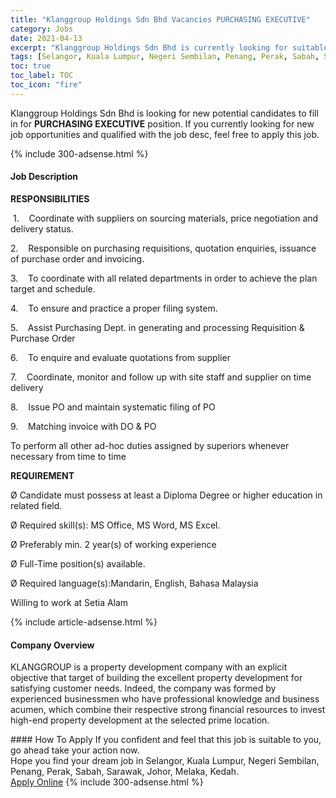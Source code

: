 ```yaml
---
title: "Klanggroup Holdings Sdn Bhd Vacancies PURCHASING EXECUTIVE" 
category: Jobs 
date: 2021-04-13 
excerpt: "Klanggroup Holdings Sdn Bhd is currently looking for suitable person to fill in the PURCHASING EXECUTIVE which based in Selangor, Kuala Lumpur, Negeri Sembilan, Penang, Perak, Sabah, Sarawak, Johor, Melaka, Kedah" 
tags: [Selangor, Kuala Lumpur, Negeri Sembilan, Penang, Perak, Sabah, Sarawak, Johor, Melaka, Kedah] 
toc: true 
toc_label: TOC 
toc_icon: "fire" 
--- 
```


<p>Klanggroup Holdings Sdn Bhd is looking for new potential candidates to fill in for <b>PURCHASING EXECUTIVE</b> position. If you currently looking for new job opportunities and qualified with the job desc, feel free to apply this job.
</p>{% include 300-adsense.html %} 
<div><div><h4>Job Description</h4></div><div><div><span><div><p><strong>RESPONSIBILITIES</strong></p><p>&#160;1.&#160;&#160;&#160;&#160;Coordinate with suppliers on sourcing materials, price negotiation and delivery status.</p><p>2.&#160;&#160;&#160;&#160;Responsible on purchasing requisitions, quotation enquiries, issuance of purchase order and invoicing.</p><p>3.&#160;&#160;&#160;&#160;To coordinate with all related departments in order to achieve the plan target and schedule.</p><p>4.&#160;&#160;&#160;&#160;To ensure and practice a proper filing system.</p><p>5.&#160;&#160;&#160;&#160;Assist Purchasing Dept. in generating and processing Requisition &amp; Purchase Order</p><p>6.&#160;&#160;&#160;&#160;To enquire and evaluate quotations from supplier</p><p>7.&#160;&#160;&#160;&#160;Coordinate, monitor and follow up with site staff and supplier on time delivery</p><p>8.&#160;&#160;&#160;&#160;Issue PO and maintain systematic filing of PO</p><p>9.&#160;&#160;&#160;&#160;Matching invoice with DO &amp; PO</p><p>To perform all other ad-hoc duties assigned by superiors whenever necessary from time to time</p><p><strong>REQUIREMENT</strong></p><p>&#216;&#160;Candidate must possess at least a Diploma Degree or higher education in related field.</p><p>&#216;&#160;Required skill(s): MS Office, MS Word, MS Excel.</p><p>&#216;&#160;Preferably min. 2 year(s) of working experience</p><p>&#216;&#160;Full-Time position(s) available.</p><p>&#216;&#160;Required language(s):Mandarin, English, Bahasa Malaysia</p><p>Willing to work at Setia Alam</p></div></span></div></div></div> 
{% include article-adsense.html %} 
<div><div><h4>Company Overview</h4></div><div><div><span><div><p>KLANGGROUP is a property development company with an explicit objective that target of building the excellent property development for satisfying customer needs. Indeed, the company was formed by experienced businessmen who have professional knowledge and business acumen, which combine their respective strong financial resources to invest high-end property development at the selected prime location.</p></div></span></div></div></div> 
#### How To Apply 
If you confident and feel that this job is suitable to you, go ahead take your action now. <br/> 
Hope you find your dream job in Selangor, Kuala Lumpur, Negeri Sembilan, Penang, Perak, Sabah, Sarawak, Johor, Melaka, Kedah. <br/> 
<a href="https://www.jobstreet.com.my/en/job/purchasing-executive-4535475?jobId=jobstreet-my-job-4535475&" class="btn btn--info" target="_blank" rel="nofollow noopenner">Apply Online</a> 
{% include 300-adsense.html %} 